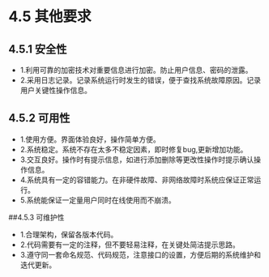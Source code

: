 # 4.5 其他要求

## 4.5.1 安全性

- 1.利用可靠的加密技术对重要信息进行加密。防止用户信息、密码的泄露。
- 2.采用日志记录。记录系统运行时发生的错误，便于查找系统故障原因。记录用户关键性操作信息。

## 4.5.2 可用性

- 1.使用方便。界面体验良好，操作简单方便。
- 2.系统稳定。系统不存在太多不稳定因素，即时修复bug,更新增加功能。
- 3.交互良好。操作时有提示信息，如进行添加删除等更改性操作时提示确认操作信息。
- 4.系统具有一定的容错能力。在非硬件故障、非网络故障时系统应保证正常运行。
- 5.系统能保证一定量用户同时在线使用而不崩溃。

##4.5.3 可维护性

- 1.合理架构，保留各版本代码。
- 2.代码需要有一定的注释，但不要轻易注释，在关键处简洁提示思路。
- 3.遵守同一套命名规范、代码规范，注意接口的设置，方便后期的系统维护和迭代更新。
